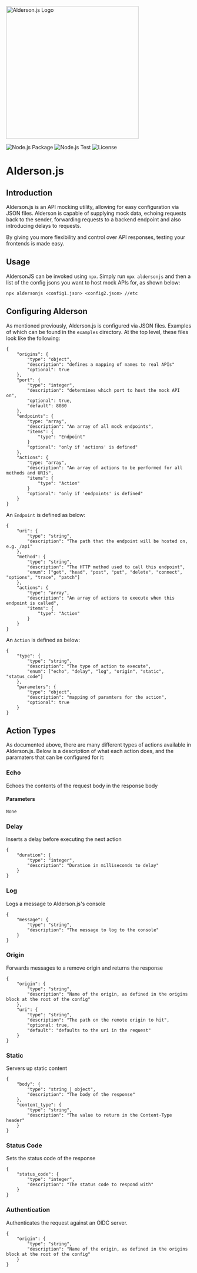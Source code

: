 <img src="https://repository-images.githubusercontent.com/287357886/efdb9180-df0b-11ea-8713-b6107de93990" width=360px alt="Alderson.js Logo"/>

![Node.js Package](https://github.com/GeekFiftyFive/Alderson.js/workflows/Node.js%20Package/badge.svg) ![Node.js Test](https://github.com/GeekFiftyFive/Alderson.js/workflows/Node.js%20Test/badge.svg) ![License](https://img.shields.io/badge/License-Apache%202.0-blue.svg)


# Alderson.js

## Introduction
Alderson.js is an API mocking utility, allowing for easy configuration via JSON files. Alderson is capable of supplying mock data, echoing requests back to the sender, forwarding requests to a backend endpoint and also introducing delays to requests.

By giving you more flexibility and control over API responses, testing your frontends is made easy.

## Usage

AldersonJS can be invoked using `npx`. Simply run `npx aldersonjs` and then a list of the config jsons you want to host mock APIs for, as shown below:

~~~
npx aldersonjs <config1.json> <config2.json> //etc
~~~

## Configuring Alderson

As mentioned previously, Alderson.js is configured via JSON files. Examples of which can be found in the `examples` directory. At the top level, these files look like the following:

~~~
{
    "origins": {
        "type": "object",
        "description": "defines a mapping of names to real APIs"
        "optional": true
    },
    "port": {
        "type": "integer",
        "description": "determines which port to host the mock API on",
        "optional": true,
        "default": 8080
    },
    "endpoints": {
        "type: "array",
        "description": "An array of all mock endpoints",
        "items": {
            "type": "Endpoint"
        }
        "optional": "only if 'actions' is defined"
    },
    "actions": {
        "type: "array",
        "description": "An array of actions to be performed for all methods and URIs",
        "items": {
            "type": "Action"
        }
        "optional": "only if 'endpoints' is defined"
    }
}
~~~

An `Endpoint` is defined as below:

~~~
{
    "uri": {
        "type": "string",
        "description": "The path that the endpoint will be hosted on, e.g. /api"
    },
    "method": {
        "type": "string",
        "description": "The HTTP method used to call this endpoint",
        "enum": ["get", "head", "post", "put", "delete", "connect", "options", "trace", "patch"]
    },
    "actions": {
        "type": "array",
        "description": "An array of actions to execute when this endpoint is called",
        "items": {
            "type": "Action"
        }
    }
}
~~~

An `Action` is defined as below:

~~~
{
    "type": {
        "type": "string",
        "description": "The type of action to execute",
        "enum": ["echo", "delay", "log", "origin", "static", "status_code"]
    },
    "parameters": {
        "type": "object",
        "description": "mapping of paramters for the action",
        "optional": true
    }
}
~~~

## Action Types

As documented above, there are many different types of actions available in Alderson.js. Below is a description of what each action does, and the paramaters that can be configured for it:

### Echo
Echoes the contents of the request body in the response body

#### Parameters

~~~
None
~~~

### Delay
Inserts a delay before executing the next action

~~~
{
    "duration": {
        "type": "integer",
        "description": "Duration in milliseconds to delay"
    }
}
~~~

### Log
Logs a message to Alderson.js's console

~~~
{
    "message": {
        "type": "string",
        "description": "The message to log to the console"
    }
}
~~~

### Origin
Forwards messages to a remove origin and returns the response

~~~
{
    "origin": {
        "type": "string",
        "description": "Name of the origin, as defined in the origins block at the root of the config"
    },
    "uri": {
        "type": "string",
        "description": "The path on the remote origin to hit",
        "optional: true,
        "default": "defaults to the uri in the request"
    }
}
~~~

### Static
Servers up static content

~~~
{
    "body": {
        "type": "string | object",
        "description": "The body of the response"
    },
    "content_type": {
        "type": "string",
        "description": "The value to return in the Content-Type header"
    }
}
~~~

### Status Code
Sets the status code of the response

~~~
{
    "status_code": {
        "type": "integer",
        "description": "The status code to respond with"
    }
}
~~~

### Authentication
Authenticates the request against an OIDC server.

~~~
{
    "origin": {
        "type": "string",
        "description": "Name of the origin, as defined in the origins block at the root of the config"
    }
}
~~~
